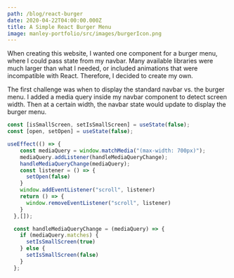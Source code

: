 ```yaml
---
path: /blog/react-burger
date: 2020-04-22T04:00:00.000Z
title: A Simple React Burger Menu
image: manley-portfolio/src/images/burgerIcon.png
---
```

When creating this website, I wanted one component for a burger menu, where I could pass state from my navbar. Many available libraries were much larger than what I needed, or included animations that were incompatible with React. Therefore, I decided to create my own. 

The first challenge was when to display the standard navbar vs. the burger menu.
I added a media query inside my navbar component to detect screen width. Then at a certain width, the navbar state would update to display the burger menu.

```javascript
const [isSmallScreen, setIsSmallScreen] = useState(false);
const [open, setOpen] = useState(false);

useEffect(() => {
    const mediaQuery = window.matchMedia("(max-width: 700px)");
    mediaQuery.addListener(handleMediaQueryChange);
    handleMediaQueryChange(mediaQuery);
    const listener = () => {
      setOpen(false)
    }
    window.addEventListener("scroll", listener)
    return () => {
      window.removeEventListener("scroll", listener)
    }
  },[]);

  const handleMediaQueryChange = (mediaQuery) => {
    if (mediaQuery.matches) {
      setIsSmallScreen(true)
    } else {
      setIsSmallScreen(false)
    }
  };
```
